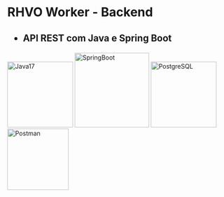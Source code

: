 <h1>
    RHVO Worker - Backend
</h1>
<h2>
    <ul dir="auto">
        <li>API REST com Java e Spring Boot</li>
    </ul>
</h2>
<div display: inline-block>
    <img src="https://cdn.jsdelivr.net/gh/devicons/devicon/icons/java/java-original-wordmark.svg" width="150" alt="Java17" heigth="150" />
    <img src="https://cdn.jsdelivr.net/gh/devicons/devicon/icons/spring/spring-original-wordmark.svg" alt="SpringBoot" width="170" heigth="170" />
    <img src="https://cdn.jsdelivr.net/gh/devicons/devicon/icons/postgresql/postgresql-plain-wordmark.svg" alt="PostgreSQL" width="150" heigth="150" />
    <img src="https://www.vectorlogo.zone/logos/getpostman/getpostman-icon.svg" alt="Postman" width="140" height="140"/>
</div>
